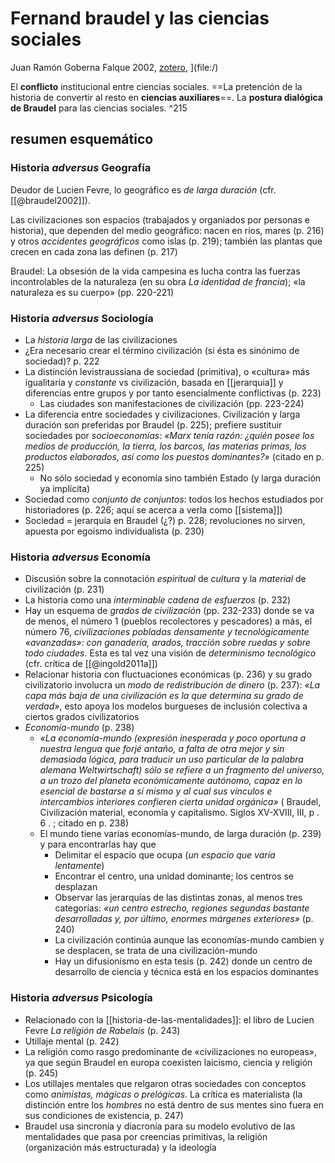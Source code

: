 # Fernand braudel y las ciencias sociales

Juan Ramón Goberna Falque 2002, [zotero](zotero://select/items/@gobernafalque2002), ](file:/)


El **conflicto** institucional entre ciencias sociales. ==La pretención de la historia de convertir al resto en **ciencias auxiliares**==. La **postura dialógica de Braudel** para las ciencias sociales. ^215

## resumen esquemático

###  Historia *adversus* Geografía 

Deudor de Lucien Fevre, lo geográfico es *de larga duración* (cfr. [[@braudel2002]]).

Las civilizaciones son espacios (trabajados y organiados por personas e historia), que dependen del medio geográfico: nacen en ríos, mares (p. 216) y otros *accidentes geográficos* como islas (p. 219); también las plantas que crecen en cada zona las definen (p. 217)

Braudel: La obsesión de la vida campesina es lucha contra las fuerzas incontrolables de la naturaleza (en su obra *La identidad de francia*); «la naturaleza es su cuerpo» (pp. 220-221)

### Historia *adversus* Sociología

- La *historia larga* de las civilizaciones
- ¿Era necesario crear el término civilización (si ésta es sinónimo de sociedad)? p. 222
- La distinción levistraussiana de sociedad (primitiva), o «cultura» más igualitaria y *constante* vs civilización, basada en [[jerarquia]] y diferencias entre grupos y por tanto esencialmente conflictivas (p. 223)
    - Las ciudades son manifestaciones de civilización (pp. 223-224) 
- La diferencia entre sociedades y civilizaciones. Civilización y larga duración son preferidas por Braudel (p. 225); prefiere sustituir sociedades por *socioeconomías*: *«Marx tenía razón: ¿quién posee los medios de producción, la tierra, los barcos, las materias primas, los productos elaborados, así como los puestos dominantes?»* (citado en p. 225)
    - No sólo sociedad y economía sino también Estado (y larga duración ya implícita)
- Sociedad como *conjunto de conjuntos*: todos los hechos estudiados por historiadores (p. 226; aquí se acerca a verla como [[sistema]])
- Sociedad = jerarquía en Braudel (¿?) p. 228; revoluciones no sirven, apuesta por egoísmo individualista (p. 230)

### Historia *adversus* Economía
    
- Discusión sobre la connotación *espiritual* de *cultura* y la *material* de civilización (p. 231)
- La historia como una *interminable cadena de esfuerzos* (p. 232)
- Hay un esquema de *grados de civilización* (pp. 232-233) donde se va de menos, el número 1 (pueblos recolectores y pescadores) a más, el número 76, *civilizaciones pobladas densamente y tecnológicamente «avanzadas»: con ganadería, arados, tracción sobre ruedas y sobre todo ciudades*. Esta es tal vez una visión de *determinismo tecnológico* (cfr. crítica de [[@ingold2011a]]) 
- Relacionar historia con fluctuaciones económicas (p. 236) y su grado civilizatorio involucra un *modo de redistribución de dinero* (p. 237): *«La capa más baja de una civilización es la que determina su grado de verdad»*, esto apoya los modelos burgueses de inclusión colectiva a ciertos grados civilizatorios
- *Economía-mundo* (p. 238)
    - *«La economía-mundo (expresión inesperada y poco oportuna a nuestra lengua que forjé antaño, a falta de otra mejor y sin demasiada lógica, para traducir un uso particular de la palabra alemana Weltwirtschaft) sólo se refiere a un fragmento del universo, a un trozo del planeta económicamente autónomo, capaz en lo esencial de bastarse a sí mismo y al cual sus vínculos e intercambios interiores confieren cierta unidad orgánica»* ( Braudel, Civilización material, economía y capitalismo. Siglos XV-XVIII, III, p . 6 . ; citado en p. 238)
    - El mundo tiene varias economías-mundo, de larga duración (p. 239) y para encontrarlas hay que
        - Delimitar el espacio que ocupa (*un espacio que varía lentamente*)
        - Encontrar el centro, una unidad dominante; los centros se desplazan
        - Observar las jerarquías de las distintas zonas, al menos tres categorías: *«un centro estrecho, regiones segundas bastante desarrolladas y, por último, enormes márgenes exteriores»* (p. 240)
        - La civilización continúa aunque las economías-mundo cambien y se desplacen, se trata de una civilización-mundo
        - Hay un difusionismo en esta tesis (p. 242) donde un centro de desarrollo de ciencia y técnica está en los espacios dominantes

### Historia *adversus* Psicología
    
- Relacionado con la [[historia-de-las-mentalidades]]: el libro de Lucien Fevre *La religión de Rabelais* (p. 243)
- Utillaje mental (p. 242)
- La religión como rasgo predominante de «civilizaciones no europeas», ya que según Braudel en europa coexisten laicismo, ciencia y religión (p. 245)
- Los utillajes mentales que relgaron otras sociedades con conceptos como *animistas, mágicas o prelógicas*. La crítica es materialista (la distinción entre los *hombres* no está dentro de sus mentes sino fuera en sus condiciones de existencia, p. 247)
- Braudel usa sincronía y diacronía para su modelo evolutivo de las mentalidades que pasa por creencias primitivas, la religión (organización más estructurada) y la ideología
